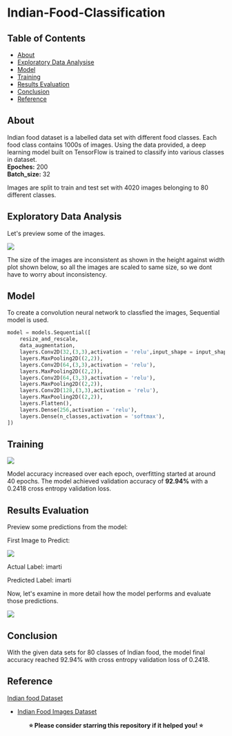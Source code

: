 # Indian-Food-Classification

## Table of Contents
+ [About](#about)
+ [Exploratory Data Analysise](#exploratory-data-analysis)
+ [Model](#model)
+ [Training](#training)
+ [Results Evaluation](#results-evaluation)
+ [Conclusion](#conclusion)
+ [Reference](#reference)

## About

Indian food dataset is a labelled data set with different food classes. Each food class contains 1000s of images. Using the data provided, a deep learning model built on TensorFlow is trained to classify into various classes in dataset.
<br>**Epoches:** 200
<br>**Batch_size:** 32

Images are split to train and test set with 4020 images belonging to 80 different classes. 

## Exploratory Data Analysis

Let's preview some of the images.

<img src = "https://github.com/gnpaone/Indian-food-classification/blob/main/Pictures/EDA.png">

The size of the images are inconsistent as shown in the height against width plot shown below, so all the images are scaled to same size, so we dont have to worry about inconsistency.

## Model
To create a convolution neural network to classfied the images, Sequential model is used.

```python
model = models.Sequential([
    resize_and_rescale,
    data_augmentation,
    layers.Conv2D(32,(3,3),activation = 'relu',input_shape = input_shape),
    layers.MaxPooling2D((2,2)),
    layers.Conv2D(64,(3,3),activation = 'relu'),
    layers.MaxPooling2D((2,2)),
    layers.Conv2D(64,(3,3),activation = 'relu'),
    layers.MaxPooling2D((2,2)),
    layers.Conv2D(128,(3,3),activation = 'relu'),
    layers.MaxPooling2D((2,2)),
    layers.Flatten(),
    layers.Dense(256,activation = 'relu'),
    layers.Dense(n_classes,activation = 'softmax'),
])
```

## Training

<img src = "https://github.com/gnpaone/Indian-food-classification/blob/main/Pictures/training.png">

Model accuracy increased over each epoch, overfitting started at around 40 epochs. The model achieved validation accuracy of **92.94%** with a 0.2418 cross entropy validation loss.

## Results Evaluation

Preview some predictions from the model:

<p>First Image to Predict:</p>
<img src = "https://github.com/gnpaone/Indian-food-classification/blob/main/Pictures/test.png">
<p>Actual Label: imarti</p>
<p>Predicted Label: imarti</p>

Now, let's examine in more detail how the model performs and evaluate those predictions.

<img src = "https://github.com/gnpaone/Indian-food-classification/blob/main/Pictures/model.png">

## Conclusion

With the given data sets for 80 classes of Indian food, the model final accuracy reached 92.94% with cross entropy validation loss of 0.2418.

## Reference

[Indian food Dataset](Dataset/Indian-Food-Images)
- [Indian Food Images Dataset](https://www.kaggle.com/datasets/iamsouravbanerjee/indian-food-images-dataset)

<p align="center">
<b>⭐ Please consider starring this repository if it helped you! ⭐</b>
</p>

